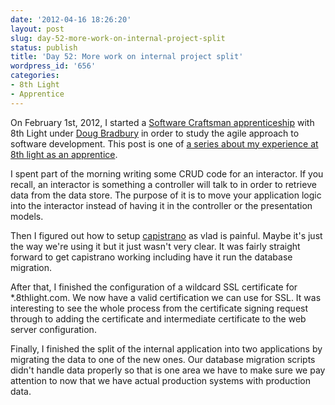```yaml
---
date: '2012-04-16 18:26:20'
layout: post
slug: day-52-more-work-on-internal-project-split
status: publish
title: 'Day 52: More work on internal project split'
wordpress_id: '656'
categories:
- 8th Light
- Apprentice
---
```


On February 1st, 2012, I started a [Software Craftsman apprenticeship](http://www.8thlight.com/apprenticeship) with 8th Light under [Doug Bradbury](http://www.8thlight.com/our-team/doug-bradbury) in order to study the agile approach to software development. This post is one of [a series about my experience at 8th light as an apprentice](http://blog.cymen.org/category/8th-light/apprentice/).



I spent part of the morning writing some CRUD code for an interactor. If you recall, an interactor is something a controller will talk to in order to retrieve data from the data store. The purpose of it is to move your application logic into the interactor instead of having it in the controller or the presentation models.

Then I figured out how to setup [capistrano](https://github.com/capistrano/capistrano/wiki) as vlad is painful. Maybe it's just the way we're using it but it just wasn't very clear. It was fairly straight forward to get capistrano working including have it run the database migration.

After that, I finished the configuration of a wildcard SSL certificate for *.8thlight.com. We now have a valid certification we can use for SSL. It was interesting to see the whole process from the certificate signing request through to adding the certificate and intermediate certificate to the web server configuration.

Finally, I finished the split of the internal application into two applications by migrating the data to one of the new ones. Our database migration scripts didn't handle data properly so that is one area we have to make sure we pay attention to now that we have actual production systems with production data. 
